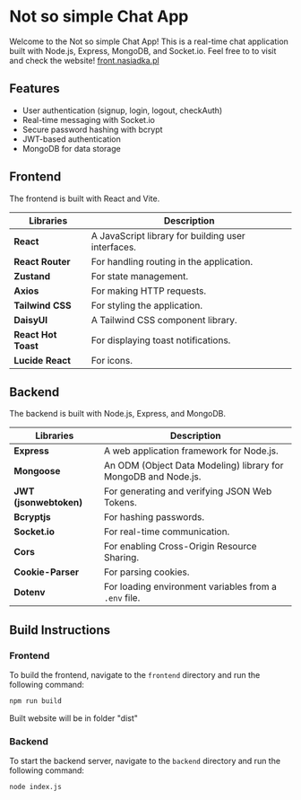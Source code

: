 # Not so simple Chat App

Welcome to the Not so simple Chat App! This is a real-time chat application built with Node.js, Express, MongoDB, and Socket.io. Feel free to to visit and check the website! [front.nasiadka.pl](https://front.nasiadka.pl/)

## Features

- User authentication (signup, login, logout, checkAuth)
- Real-time messaging with Socket.io
- Secure password hashing with bcrypt
- JWT-based authentication
- MongoDB for data storage

## Frontend

The frontend is built with React and Vite.

| Libraries          | Description                                      |
|--------------------|--------------------------------------------------|
| **React**          | A JavaScript library for building user interfaces. |
| **React Router**   | For handling routing in the application.         |
| **Zustand**        | For state management.                            |
| **Axios**          | For making HTTP requests.                        |
| **Tailwind CSS**   | For styling the application.                     |
| **DaisyUI**        | A Tailwind CSS component library.                |
| **React Hot Toast**| For displaying toast notifications.              |
| **Lucide React**   | For icons.                                       |

## Backend

The backend is built with Node.js, Express, and MongoDB.

| Libraries          | Description                                      |
|--------------------|--------------------------------------------------|
| **Express**        | A web application framework for Node.js.         |
| **Mongoose**       | An ODM (Object Data Modeling) library for MongoDB and Node.js. |
| **JWT (jsonwebtoken)** | For generating and verifying JSON Web Tokens. |
| **Bcryptjs**       | For hashing passwords.                           |
| **Socket.io**      | For real-time communication.                     |
| **Cors**           | For enabling Cross-Origin Resource Sharing.      |
| **Cookie-Parser**  | For parsing cookies.                             |
| **Dotenv**         | For loading environment variables from a `.env` file. |


## Build Instructions

### Frontend

To build the frontend, navigate to the `frontend` directory and run the following command:

```sh
npm run build
```

Built website will be in folder "dist"


### Backend

To start the backend server, navigate to the `backend` directory and run the following command:

```sh
node index.js
```